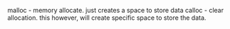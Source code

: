 malloc - memory allocate. 
    just  creates a space to store data
calloc - clear allocation.
    this however, will create specific space to store the data. 
    